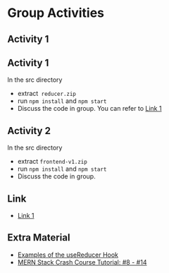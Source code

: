 # Group Activities

## Activity 1

## Activity 1
In the src directory
- extract` reducer.zip`
- run `npm install` and `npm start`
- Discuss the code in group. You can refer to [Link 1](#links)

## Activity 2
In the src directory
- extract `frontend-v1.zip`
- run `npm install` and `npm start`
- Discuss the code in group. 


## Link
- [Link 1](https://www.w3schools.com/react/react_usereducer.asp)

## Extra Material
- [Examples of the useReducer Hook](https://daveceddia.com/usereducer-hook-examples/)
- [MERN Stack Crash Course Tutorial: #8 - #14](https://www.youtube.com/playlist?list=PL4cUxeGkcC9iJ_KkrkBZWZRHVwnzLIoUE)



